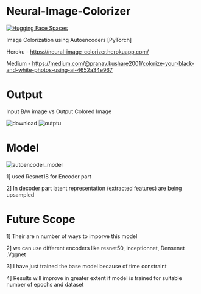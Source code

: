 # Neural-Image-Colorizer

[![Hugging Face Spaces](https://img.shields.io/badge/%F0%9F%A4%97%20Hugging%20Face-Spaces-blue)](https://huggingface.co/spaces/osanseviero/Neural_Image_Colorizer)

Image Colorization using Autoencoders [PyTorch]

Heroku - https://neural-image-colorizer.herokuapp.com/

Medium - https://medium.com/@pranav.kushare2001/colorize-your-black-and-white-photos-using-ai-4652a34e967

<h1>Output</h1>
Input B/w image vs Output Colored Image


![download](https://user-images.githubusercontent.com/66110778/117584112-80a46e00-b128-11eb-9c67-d7b5aee0951c.png)
![outptu](https://user-images.githubusercontent.com/66110778/117584120-8c903000-b128-11eb-8713-5b9b3eada6e9.png)

<h1>Model</h1>

![autoencoder_model](https://user-images.githubusercontent.com/66110778/117584124-9ca80f80-b128-11eb-863f-5a4ed1696d00.png)

1] used Resnet18 for Encoder part

2] In decoder part latent representation (extracted features) are being upsampled 



<h1>Future Scope</h1>

1] Their are n number of ways to imporve this model

2] we can use different encoders like resnet50, inceptionnet, Densenet ,Vggnet 

3] I have just trained the base model because of time constraint

4] Results will improve in greater extent if model is trained for suitable number of epochs and dataset
